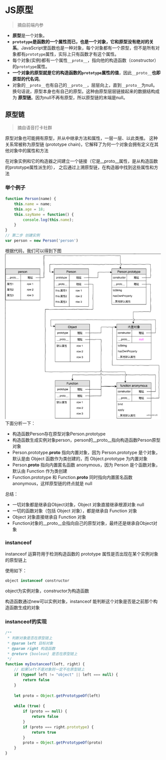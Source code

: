 # JS原型
> 摘自前端内参

- **原型**是一个对象。
- **`prototype`是函数的一个属性而已，也是一个对象，它和原型没有绝对的关系**。JavaScript里函数也是一种对象，每个对象都有一个原型，但不是所有对象都有`prototype`属性，实际上只有函数才有这个属性。
- 每个对象(实例)都有一个属性`__proto__`，指向他的构造函数（constructor）的`prototype`属性。
- **一个对象的原型就是它的构造函数的`prototype`属性的值**，因此`__proto__`**也即原型的代名词**。
- 对象的`__proto__`也有自己的`__proto__`，层层向上，直到`__proto__`为null。换句话说，原型本身也有自己的原型。这种由原型层层链接起来的数据结构成为 **原型链**。因为null不再有原型，所以原型链的末端是null。
## 原型链
> 摘自语音打卡社群

原型对象也可能拥有原型，并从中继承方法和属性，一层一层、以此类推。
这种关系常被称为原型链 (prototype chain)，它解释了为何一个对象会拥有定义在其他对象中的属性和方法

在对象实例和它的构造器之间建立一个链接（它是__proto__属性，是从构造函数的prototype属性派生的），
之后通过上溯原型链，在构造器中找到这些属性和方法

### 举个例子
```js
function Person(name) {
    this.name = name;
    this.age = 18;
    this.sayName = function() {
        console.log(this.name);
    }
}
// 第二步 创建实例
var person = new Person('person')
```
根据代码，我们可以得到下图
![原型链示例](images/prototype_example.png)
下面分析一下：

- 构造函数Person存在原型对象Person.prototype 
- 构造函数生成实例对象person，person的__proto__指向构造函数Person原型对象 
- Person.prototype.__proto__ 指向内置对象，因为 Person.prototype 是个对象，默认是由 Object 函数作为类创建的，而 Object.prototype 为内置对象 
- Person.__proto__ 指向内置匿名函数 anonymous，因为 Person 是个函数对象，默认由 Function 作为类创建 
- Function.prototype 和 Function.__proto__ 同时指向内置匿名函数 anonymous，这样原型链的终点就是 null

总结：
- 一切对象都是继承自Object对象，Object 对象直接继承根源对象 null 
- 一切的函数对象（包括 Object 对象），都是继承自 Function 对象 
- Object 对象直接继承自 Function 对象 
- Function对象的__proto__会指向自己的原型对象，最终还是继承自Object对象

### instanceof
instanceof 运算符用于检测构造函数的 prototype 属性是否出现在某个实例对象的原型链上

使用如下：

```js
object instanceof constructor
```

object为实例对象，constructor为构造函数

构造函数通过new可以实例对象，instanceof 能判断这个对象是否是之前那个构造函数生成的对象

### instanceof的实现

```js
/**
 * 判断对象是否在原型链上
 * @param left 目标对象
 * @param right 构造函数
 * @return {boolean} 是否在原型链上
 */
function myInstanceof(left, right) {
    // 如果left不是对象则一定不在原型链上
    if (typeof left != "object" || left === null) {
        return false
    }

    let proto = Object.getPrototypeOf(left)

    while (true) {
        if (proto == null) {
            return false
        }
        if (proto === right.prototype) {
            return true
        }
        proto = Object.getPrototypeOf(proto)
    }
}
```